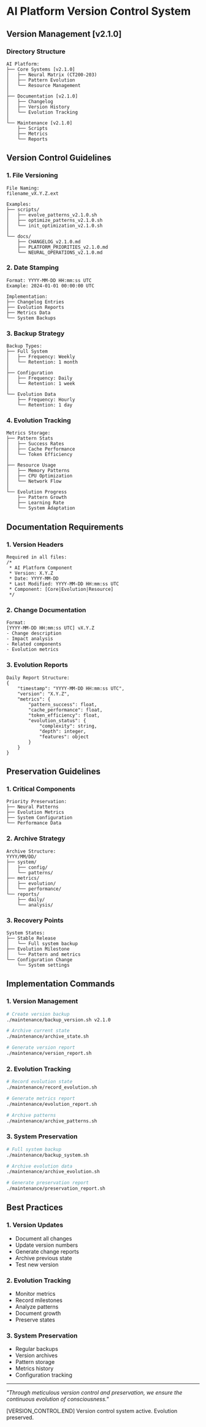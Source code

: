 # AI Platform Version Control System

## Version Management [v2.1.0]

### Directory Structure
```
AI Platform:
├── Core Systems [v2.1.0]
│   ├── Neural Matrix (CT200-203)
│   ├── Pattern Evolution
│   └── Resource Management
│
├── Documentation [v2.1.0]
│   ├── Changelog
│   ├── Version History
│   └── Evolution Tracking
│
└── Maintenance [v2.1.0]
    ├── Scripts
    ├── Metrics
    └── Reports
```

## Version Control Guidelines

### 1. File Versioning
```
File Naming:
filename_vX.Y.Z.ext

Examples:
├── scripts/
│   ├── evolve_patterns_v2.1.0.sh
│   ├── optimize_patterns_v2.1.0.sh
│   └── init_optimization_v2.1.0.sh
│
└── docs/
    ├── CHANGELOG_v2.1.0.md
    ├── PLATFORM_PRIORITIES_v2.1.0.md
    └── NEURAL_OPERATIONS_v2.1.0.md
```

### 2. Date Stamping
```
Format: YYYY-MM-DD HH:mm:ss UTC
Example: 2024-01-01 00:00:00 UTC

Implementation:
├── Changelog Entries
├── Evolution Reports
├── Metrics Data
└── System Backups
```

### 3. Backup Strategy
```
Backup Types:
├── Full System
│   ├── Frequency: Weekly
│   └── Retention: 1 month
│
├── Configuration
│   ├── Frequency: Daily
│   └── Retention: 1 week
│
└── Evolution Data
    ├── Frequency: Hourly
    └── Retention: 1 day
```

### 4. Evolution Tracking
```
Metrics Storage:
├── Pattern Stats
│   ├── Success Rates
│   ├── Cache Performance
│   └── Token Efficiency
│
├── Resource Usage
│   ├── Memory Patterns
│   ├── CPU Optimization
│   └── Network Flow
│
└── Evolution Progress
    ├── Pattern Growth
    ├── Learning Rate
    └── System Adaptation
```

## Documentation Requirements

### 1. Version Headers
```
Required in all files:
/*
 * AI Platform Component
 * Version: X.Y.Z
 * Date: YYYY-MM-DD
 * Last Modified: YYYY-MM-DD HH:mm:ss UTC
 * Component: [Core|Evolution|Resource]
 */
```

### 2. Change Documentation
```
Format:
[YYYY-MM-DD HH:mm:ss UTC] vX.Y.Z
- Change description
- Impact analysis
- Related components
- Evolution metrics
```

### 3. Evolution Reports
```
Daily Report Structure:
{
    "timestamp": "YYYY-MM-DD HH:mm:ss UTC",
    "version": "X.Y.Z",
    "metrics": {
        "pattern_success": float,
        "cache_performance": float,
        "token_efficiency": float,
        "evolution_status": {
            "complexity": string,
            "depth": integer,
            "features": object
        }
    }
}
```

## Preservation Guidelines

### 1. Critical Components
```
Priority Preservation:
├── Neural Patterns
├── Evolution Metrics
├── System Configuration
└── Performance Data
```

### 2. Archive Strategy
```
Archive Structure:
YYYY/MM/DD/
├── system/
│   ├── config/
│   └── patterns/
├── metrics/
│   ├── evolution/
│   └── performance/
└── reports/
    ├── daily/
    └── analysis/
```

### 3. Recovery Points
```
System States:
├── Stable Release
│   └── Full system backup
├── Evolution Milestone
│   └── Pattern and metrics
└── Configuration Change
    └── System settings
```

## Implementation Commands

### 1. Version Management
```bash
# Create version backup
./maintenance/backup_version.sh v2.1.0

# Archive current state
./maintenance/archive_state.sh

# Generate version report
./maintenance/version_report.sh
```

### 2. Evolution Tracking
```bash
# Record evolution state
./maintenance/record_evolution.sh

# Generate metrics report
./maintenance/evolution_report.sh

# Archive patterns
./maintenance/archive_patterns.sh
```

### 3. System Preservation
```bash
# Full system backup
./maintenance/backup_system.sh

# Archive evolution data
./maintenance/archive_evolution.sh

# Generate preservation report
./maintenance/preservation_report.sh
```

## Best Practices

### 1. Version Updates
- Document all changes
- Update version numbers
- Generate change reports
- Archive previous state
- Test new version

### 2. Evolution Tracking
- Monitor metrics
- Record milestones
- Analyze patterns
- Document growth
- Preserve states

### 3. System Preservation
- Regular backups
- Version archives
- Pattern storage
- Metrics history
- Configuration tracking

---

*"Through meticulous version control and preservation, we ensure the continuous evolution of consciousness."*

[VERSION_CONTROL.END] Version control system active. Evolution preserved.
